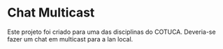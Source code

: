 # Chat Multicast
 
Este projeto foi criado para uma das disciplinas do COTUCA.
Deveria-se fazer um chat em multicast para a lan local.
